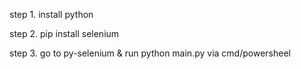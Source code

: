 step 1. install python 

step 2. pip install selenium

step 3. go to py-selenium & run python main.py via cmd/powersheel
